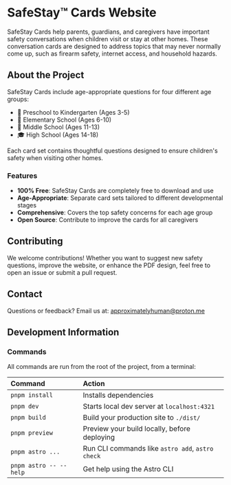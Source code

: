 # SafeStay™ Cards Website

SafeStay Cards help parents, guardians, and caregivers have important safety conversations when children visit or stay at other homes. These conversation cards are designed to address topics that may never normally come up, such as firearm safety, internet access, and household hazards.

## About the Project

SafeStay Cards include age-appropriate questions for four different age groups:

- 🌱 Preschool to Kindergarten (Ages 3-5)
- 🎒 Elementary School (Ages 6-10)
- 🎯 Middle School (Ages 11-13)
- 🎓 High School (Ages 14-18)

Each card set contains thoughtful questions designed to ensure children's safety when visiting other homes.

### Features

- **100% Free**: SafeStay Cards are completely free to download and use
- **Age-Appropriate**: Separate card sets tailored to different developmental stages
- **Comprehensive**: Covers the top safety concerns for each age group
- **Open Source**: Contribute to improve the cards for all caregivers

## Contributing

We welcome contributions! Whether you want to suggest new safety questions, improve the website, or enhance the PDF design, feel free to open an issue or submit a pull request.

## Contact

Questions or feedback? Email us at: approximatelyhuman@proton.me

## Development Information

### Commands

All commands are run from the root of the project, from a terminal:

| Command | Action |
| :------------------------ | :----------------------------------------------- |
| `pnpm install` | Installs dependencies |
| `pnpm dev` | Starts local dev server at `localhost:4321` |
| `pnpm build` | Build your production site to `./dist/` |
| `pnpm preview` | Preview your build locally, before deploying |
| `pnpm astro ...` | Run CLI commands like `astro add`, `astro check` |
| `pnpm astro -- --help` | Get help using the Astro CLI |
